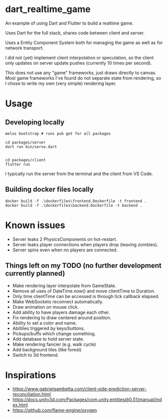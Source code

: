 # dart_realtime_game

An example of using Dart and Flutter to build a realtime game.

Uses Dart for the full stack, shares code between client and server.

Uses a Entity Component System both for managing the game as well as
for network transport.

I did not (yet) implement client interpolation or speculation, so the
client only updates on server update pushes (currently 10 times per second).

This does not use any "game" frameworks, just draws directly to canvas.
Most game frameworks I've found do not separate state from rendering,
so I chose to write my own (very simple) rendering layer.

# Usage

## Developing locally
```
melos bootstrap # runs pub get for all packages

cd packages/server
dart run bin/serve.dart


cd packages/client
flutter run
```

I typically run the server from the terminal and the client from VS Code.

## Building docker files locally

```
docker build -f .\dockerfiles\frontend.Dockerfile -t frontend . 
docker build -f .\dockerfiles\backend.Dockerfile -t backend .
```

# Known issues
- Server leaks 2 PhysicsComponents on hot-restart.
- Server leaks player connections when players drop (leaving zombies).
- Server spins even when no players are connected.

## Things left on my TODO (no further development currently planned)
* Make rendering layer interpolate from GameState.
* Remove all uses of DateTime.now() and move clientTime to Duration.
* Only time clientTime can be accessed is through tick callback elapsed.
* Make WebSockets reconnect automatically.
* Draw animation on mouse click.
* Add ability to have players damage each other.
* Fix rendering to draw centered around position.
* Ability to set a color and name.
* Abitilies triggered by keys/buttons.
* Pickups/buffs which change something.
* Add database to hold server state.
* Make rendering fancier (e.g. walk cycle)
* Add background tiles (like forest)
* Switch to 3d frontend.

# Inspirations
* https://www.gabrielgambetta.com/client-side-prediction-server-reconciliation.html
* https://docs.unity3d.com/Packages/com.unity.entities@0.51/manual/index.html
* https://github.com/flame-engine/oxygen